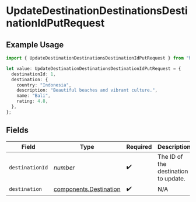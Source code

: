# UpdateDestinationDestinationsDestinationIdPutRequest

## Example Usage

```typescript
import { UpdateDestinationDestinationsDestinationIdPutRequest } from "holiday-test-sdk/models/operations";

let value: UpdateDestinationDestinationsDestinationIdPutRequest = {
  destinationId: 1,
  destination: {
    country: "Indonesia",
    description: "Beautiful beaches and vibrant culture.",
    name: "Bali",
    rating: 4.8,
  },
};
```

## Fields

| Field                                                            | Type                                                             | Required                                                         | Description                                                      | Example                                                          |
| ---------------------------------------------------------------- | ---------------------------------------------------------------- | ---------------------------------------------------------------- | ---------------------------------------------------------------- | ---------------------------------------------------------------- |
| `destinationId`                                                  | *number*                                                         | :heavy_check_mark:                                               | The ID of the destination to update.                             | 1                                                                |
| `destination`                                                    | [components.Destination](../../models/components/destination.md) | :heavy_check_mark:                                               | N/A                                                              |                                                                  |